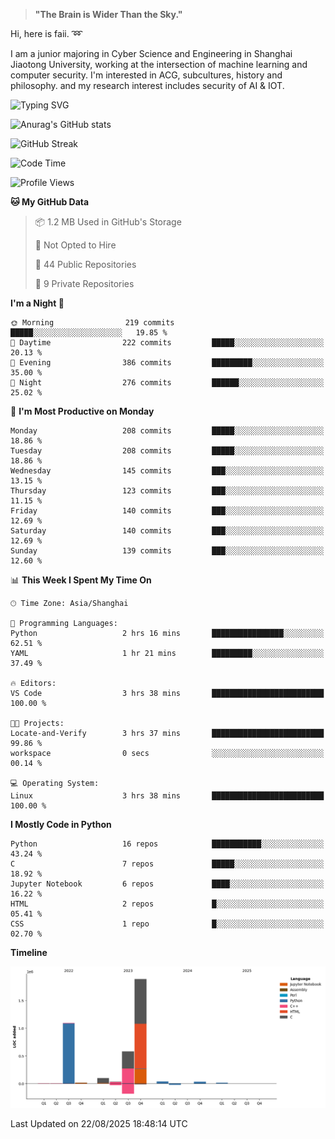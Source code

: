 > **"The Brain is Wider Than the Sky."**

  Hi, here is faii. :loop:  
  
  I am a junior majoring in Cyber Science and Engineering in Shanghai Jiaotong University, working at the intersection
  of machine learning and computer security. I'm interested in ACG, subcultures, history and philosophy. and my research interest includes security of AI & IOT.

![Typing SVG](https://readme-typing-svg.demolab.com/?lines=Any+sufficiently+advanced+technology+is+indistinguishable+from+magic;On+my+way+to+be+a+*magician*)

![Anurag's GitHub stats](https://github-readme-stats.vercel.app/api?username=faiimea)

![GitHub Streak](https://streak-stats.demolab.com/?user=faiimea)

<!--START_SECTION:waka-->
![Code Time](http://img.shields.io/badge/Code%20Time-810%20hrs%2041%20mins-blue)

![Profile Views](http://img.shields.io/badge/Profile%20Views-0-blue)

**🐱 My GitHub Data** 

> 📦 1.2 MB Used in GitHub's Storage 
 > 
> 🚫 Not Opted to Hire
 > 
> 📜 44 Public Repositories 
 > 
> 🔑 9 Private Repositories 
 > 
**I'm a Night 🦉** 

```text
🌞 Morning                219 commits         █████░░░░░░░░░░░░░░░░░░░░   19.85 % 
🌆 Daytime                222 commits         █████░░░░░░░░░░░░░░░░░░░░   20.13 % 
🌃 Evening                386 commits         █████████░░░░░░░░░░░░░░░░   35.00 % 
🌙 Night                  276 commits         ██████░░░░░░░░░░░░░░░░░░░   25.02 % 
```
📅 **I'm Most Productive on Monday** 

```text
Monday                   208 commits         █████░░░░░░░░░░░░░░░░░░░░   18.86 % 
Tuesday                  208 commits         █████░░░░░░░░░░░░░░░░░░░░   18.86 % 
Wednesday                145 commits         ███░░░░░░░░░░░░░░░░░░░░░░   13.15 % 
Thursday                 123 commits         ███░░░░░░░░░░░░░░░░░░░░░░   11.15 % 
Friday                   140 commits         ███░░░░░░░░░░░░░░░░░░░░░░   12.69 % 
Saturday                 140 commits         ███░░░░░░░░░░░░░░░░░░░░░░   12.69 % 
Sunday                   139 commits         ███░░░░░░░░░░░░░░░░░░░░░░   12.60 % 
```


📊 **This Week I Spent My Time On** 

```text
🕑︎ Time Zone: Asia/Shanghai

💬 Programming Languages: 
Python                   2 hrs 16 mins       ████████████████░░░░░░░░░   62.51 % 
YAML                     1 hr 21 mins        █████████░░░░░░░░░░░░░░░░   37.49 % 

🔥 Editors: 
VS Code                  3 hrs 38 mins       █████████████████████████   100.00 % 

🐱‍💻 Projects: 
Locate-and-Verify        3 hrs 37 mins       █████████████████████████   99.86 % 
workspace                0 secs              ░░░░░░░░░░░░░░░░░░░░░░░░░   00.14 % 

💻 Operating System: 
Linux                    3 hrs 38 mins       █████████████████████████   100.00 % 
```

**I Mostly Code in Python** 

```text
Python                   16 repos            ███████████░░░░░░░░░░░░░░   43.24 % 
C                        7 repos             █████░░░░░░░░░░░░░░░░░░░░   18.92 % 
Jupyter Notebook         6 repos             ████░░░░░░░░░░░░░░░░░░░░░   16.22 % 
HTML                     2 repos             █░░░░░░░░░░░░░░░░░░░░░░░░   05.41 % 
CSS                      1 repo              █░░░░░░░░░░░░░░░░░░░░░░░░   02.70 % 
```



**Timeline**

![Lines of Code chart](https://raw.githubusercontent.com/faiimea/faiimea/main/assets/bar_graph.png)


 Last Updated on 22/08/2025 18:48:14 UTC
<!--END_SECTION:waka-->
